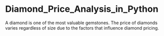 # Diamond_Price_Analysis_in_Python
A diamond is one of the most valuable gemstones. The price of diamonds varies regardless of size due to the factors that influence diamond pricing.
